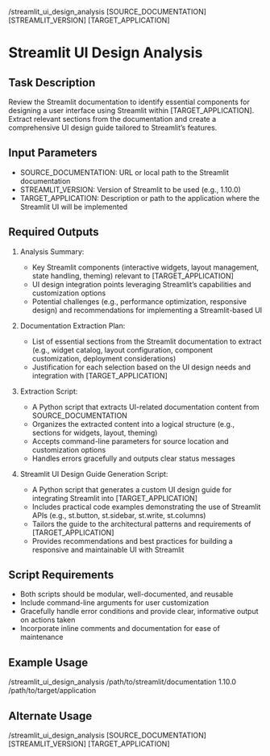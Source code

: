 /streamlit_ui_design_analysis [SOURCE_DOCUMENTATION] [STREAMLIT_VERSION] [TARGET_APPLICATION]
# Streamlit UI Design Analysis

## Task Description
Review the Streamlit documentation to identify essential components for designing a user interface using Streamlit within [TARGET_APPLICATION]. Extract relevant sections from the documentation and create a comprehensive UI design guide tailored to Streamlit’s features.

## Input Parameters
- SOURCE_DOCUMENTATION: URL or local path to the Streamlit documentation
- STREAMLIT_VERSION: Version of Streamlit to be used (e.g., 1.10.0)
- TARGET_APPLICATION: Description or path to the application where the Streamlit UI will be implemented

## Required Outputs

1. Analysis Summary:
   - Key Streamlit components (interactive widgets, layout management, state handling, theming) relevant to [TARGET_APPLICATION]
   - UI design integration points leveraging Streamlit’s capabilities and customization options
   - Potential challenges (e.g., performance optimization, responsive design) and recommendations for implementing a Streamlit-based UI

2. Documentation Extraction Plan:
   - List of essential sections from the Streamlit documentation to extract (e.g., widget catalog, layout configuration, component customization, deployment considerations)
   - Justification for each selection based on the UI design needs and integration with [TARGET_APPLICATION]

3. Extraction Script:
   - A Python script that extracts UI-related documentation content from SOURCE_DOCUMENTATION
   - Organizes the extracted content into a logical structure (e.g., sections for widgets, layout, theming)
   - Accepts command-line parameters for source location and customization options
   - Handles errors gracefully and outputs clear status messages

4. Streamlit UI Design Guide Generation Script:
   - A Python script that generates a custom UI design guide for integrating Streamlit into [TARGET_APPLICATION]
   - Includes practical code examples demonstrating the use of Streamlit APIs (e.g., st.button, st.sidebar, st.write, st.columns)
   - Tailors the guide to the architectural patterns and requirements of [TARGET_APPLICATION]
   - Provides recommendations and best practices for building a responsive and maintainable UI with Streamlit

## Script Requirements
- Both scripts should be modular, well-documented, and reusable
- Include command-line arguments for user customization
- Gracefully handle error conditions and provide clear, informative output on actions taken
- Incorporate inline comments and documentation for ease of maintenance

## Example Usage
/streamlit_ui_design_analysis /path/to/streamlit/documentation 1.10.0 /path/to/target/application

## Alternate Usage
/streamlit_ui_design_analysis [SOURCE_DOCUMENTATION] [STREAMLIT_VERSION] [TARGET_APPLICATION]


